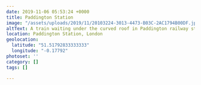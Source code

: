 ```yaml
---
date: 2019-11-06 05:53:24 +0000
title: Paddington Station
image: "/assets/uploads/2019/11/20103224-3013-4473-B03C-2AC1794B00DF.jpeg"
altText: A train waiting under the curved roof in Paddington railway station
location: Paddington Station, London
geolocation:
  latitude: "51.51792833333333"
  longitude: "-0.17792"
photoset: ''
category: []
tags: []

---
```

